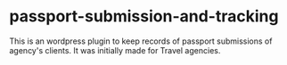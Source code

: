 # passport-submission-and-tracking
This is an wordpress plugin to keep records of passport submissions of agency's clients. It was initially made for Travel agencies.
